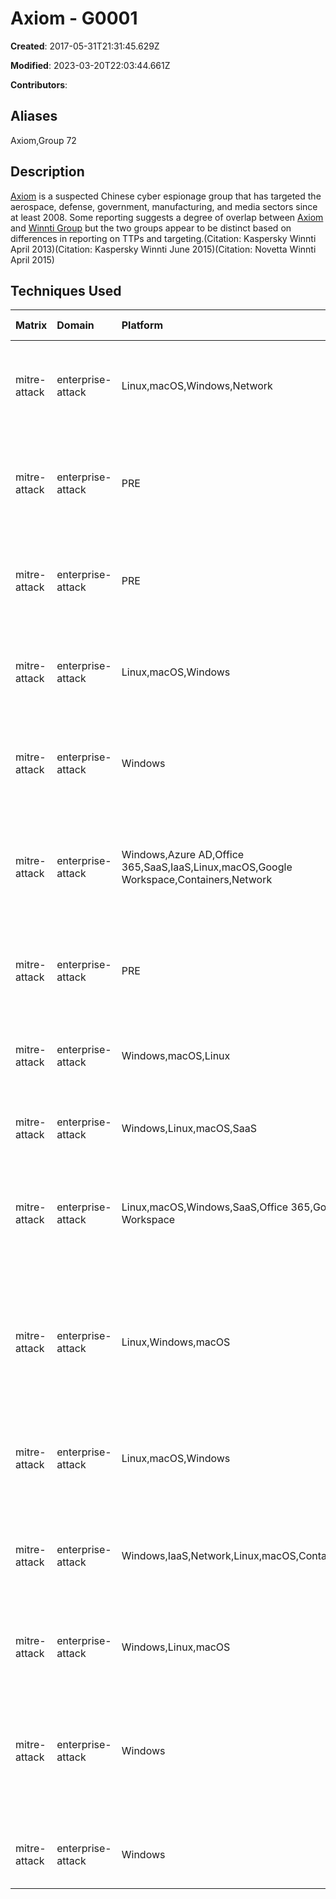 # Axiom - G0001

**Created**: 2017-05-31T21:31:45.629Z

**Modified**: 2023-03-20T22:03:44.661Z

**Contributors**: 

## Aliases

Axiom,Group 72

## Description

[Axiom](https://attack.mitre.org/groups/G0001) is a suspected Chinese cyber espionage group that has targeted the aerospace, defense, government, manufacturing, and media sectors since at least 2008. Some reporting suggests a degree of overlap between [Axiom](https://attack.mitre.org/groups/G0001) and [Winnti Group](https://attack.mitre.org/groups/G0044) but the two groups appear to be distinct based on differences in reporting on TTPs and targeting.(Citation: Kaspersky Winnti April 2013)(Citation: Kaspersky Winnti June 2015)(Citation: Novetta Winnti April 2015)

## Techniques Used

|Matrix|Domain|Platform|Technique ID|Technique Name|Use|
| :---| :---| :---| :---| :---| :---|
|mitre-attack|enterprise-attack|Linux,macOS,Windows,Network|T1005|Data from Local System|[Axiom](https://attack.mitre.org/groups/G0001) has collected data from a compromised network.(Citation: Novetta-Axiom)|
|mitre-attack|enterprise-attack|PRE|T1583.002|DNS Server|[Axiom](https://attack.mitre.org/groups/G0001) has acquired dynamic DNS services for use in the targeting of intended victims.(Citation: Novetta-Axiom)|
|mitre-attack|enterprise-attack|PRE|T1583.003|Virtual Private Server|[Axiom](https://attack.mitre.org/groups/G0001) has used VPS hosting providers in targeting of intended victims.(Citation: Novetta-Axiom)|
|mitre-attack|enterprise-attack|Linux,macOS,Windows|T1560|Archive Collected Data|[Axiom](https://attack.mitre.org/groups/G0001) has compressed and encrypted data prior to exfiltration.(Citation: Novetta-Axiom)|
|mitre-attack|enterprise-attack|Windows|T1563.002|RDP Hijacking|[Axiom](https://attack.mitre.org/groups/G0001) has targeted victims with remote administration tools including RDP.(Citation: Novetta-Axiom)|
|mitre-attack|enterprise-attack|Windows,Azure AD,Office 365,SaaS,IaaS,Linux,macOS,Google Workspace,Containers,Network|T1078|Valid Accounts|[Axiom](https://attack.mitre.org/groups/G0001) has used previously compromised administrative accounts to escalate privileges.(Citation: Novetta-Axiom)|
|mitre-attack|enterprise-attack|PRE|T1584.005|Botnet|[Axiom](https://attack.mitre.org/groups/G0001) has used large groups of compromised machines for use as proxy nodes.(Citation: Novetta-Axiom)|
|mitre-attack|enterprise-attack|Windows,macOS,Linux|T1553|Subvert Trust Controls|[Axiom](https://attack.mitre.org/groups/G0001) has used digital certificates to deliver malware.(Citation: Novetta-Axiom)|
|mitre-attack|enterprise-attack|Windows,Linux,macOS,SaaS|T1189|Drive-by Compromise|[Axiom](https://attack.mitre.org/groups/G0001) has used watering hole attacks to gain access.(Citation: Cisco Group 72)|
|mitre-attack|enterprise-attack|Linux,macOS,Windows,SaaS,Office 365,Google Workspace|T1566|Phishing|[Axiom](https://attack.mitre.org/groups/G0001) has used spear phishing to initially compromise victims.(Citation: Cisco Group 72)(Citation: Novetta-Axiom)|
|mitre-attack|enterprise-attack|Linux,Windows,macOS|T1203|Exploitation for Client Execution|[Axiom](https://attack.mitre.org/groups/G0001) has used exploits for multiple vulnerabilities including CVE-2014-0322, CVE-2012-4792, CVE-2012-1889, and CVE-2013-3893.(Citation: Cisco Group 72)|
|mitre-attack|enterprise-attack|Linux,macOS,Windows|T1001.002|Steganography|[Axiom](https://attack.mitre.org/groups/G0001) has used steganography to hide its C2 communications.(Citation: Novetta-Axiom)|
|mitre-attack|enterprise-attack|Windows,IaaS,Network,Linux,macOS,Containers|T1190|Exploit Public-Facing Application|[Axiom](https://attack.mitre.org/groups/G0001) has been observed using SQL injection to gain access to systems.(Citation: Novetta-Axiom)(Citation: Cisco Group 72)|
|mitre-attack|enterprise-attack|Windows,Linux,macOS|T1003|OS Credential Dumping|[Axiom](https://attack.mitre.org/groups/G0001) has been known to dump credentials.(Citation: Novetta-Axiom)|
|mitre-attack|enterprise-attack|Windows|T1546.008|Accessibility Features|[Axiom](https://attack.mitre.org/groups/G0001) actors have been known to use the Sticky Keys replacement within RDP sessions to obtain persistence.(Citation: Novetta-Axiom)|
|mitre-attack|enterprise-attack|Windows|T1021.001|Remote Desktop Protocol|[Axiom](https://attack.mitre.org/groups/G0001) has used RDP during operations.(Citation: Novetta-Axiom)|
